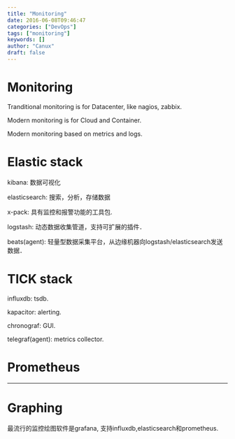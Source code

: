 ```yaml
---
title: "Monitoring"
date: 2016-06-08T09:46:47
categories: ["DevOps"]
tags: ["monitoring"]
keywords: []
author: "Canux"
draft: false
---
```


# Monitoring

Tranditional monitoring is for Datacenter, like nagios, zabbix.

Modern monitoring is for Cloud and Container.

Modern monitoring based on metrics and logs.

# Elastic stack

kibana: 数据可视化

elasticsearch: 搜索，分析，存储数据

x-pack: 具有监控和报警功能的工具包.

logstash: 动态数据收集管道，支持可扩展的插件．

beats(agent): 轻量型数据采集平台，从边缘机器向logstash/elasticsearch发送数据．

# TICK stack

influxdb: tsdb.

kapacitor: alerting.

chronograf: GUI.

telegraf(agent): metrics collector.

# Prometheus

***

# Graphing

最流行的监控绘图软件是grafana, 支持influxdb,elasticsearch和prometheus.

